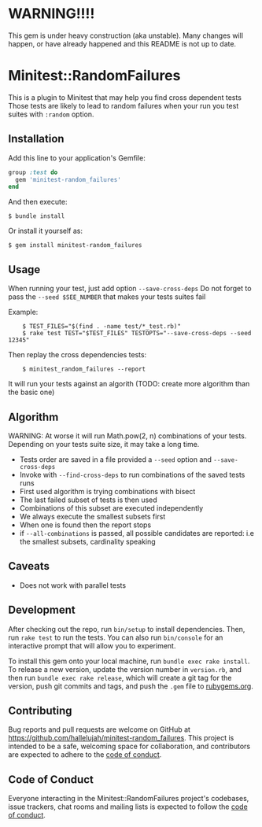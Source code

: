 # WARNING!!!!

This gem is under heavy construction (aka unstable). Many changes will happen,
or have already happened and this README is not up to date.

# Minitest::RandomFailures

This is a plugin to Minitest that may help you find cross dependent tests
Those tests are likely to lead to random failures when your run you test suites
with `:random` option.

## Installation

Add this line to your application's Gemfile:

```ruby
group :test do
  gem 'minitest-random_failures'
end
```

And then execute:

    $ bundle install

Or install it yourself as:

    $ gem install minitest-random_failures

## Usage

When running your test, just add option `--save-cross-deps`
Do not forget to pass the `--seed $SEE_NUMBER` that makes your tests suites fail

Example:

```shell
    $ TEST_FILES="$(find . -name test/*_test.rb)"
    $ rake test TEST="$TEST_FILES" TESTOPTS="--save-cross-deps --seed 12345"
```

Then replay the cross dependencies tests:

```shell
    $ minitest_random_failures --report
```

It will run your tests against an algorith (TODO: create more algorithm than the basic one) 


## Algorithm

WARNING: At worse it will run Math.pow(2, n) combinations of your tests.
Depending on your tests suite size, it may take a long time.


* Tests order are saved in a file
  provided a `--seed` option and `--save-cross-deps`
* Invoke with `--find-cross-deps` to run combinations of the saved tests runs
* First used algorithm is trying combinations with bisect
* The last failed subset of tests is then used
* Combinations of this subset are executed independently
* We always execute the smallest subsets first
* When one is found then the report stops
* if `--all-combinations` is passed, all possible candidates are reported: 
  i.e the smallest subsets, cardinality speaking  
  
## Caveats

* Does not work with parallel tests

## Development

After checking out the repo, run `bin/setup` to install dependencies. Then, run `rake test` to run the tests. You can also run `bin/console` for an interactive prompt that will allow you to experiment.

To install this gem onto your local machine, run `bundle exec rake install`. To release a new version, update the version number in `version.rb`, and then run `bundle exec rake release`, which will create a git tag for the version, push git commits and tags, and push the `.gem` file to [rubygems.org](https://rubygems.org).

## Contributing

Bug reports and pull requests are welcome on GitHub at https://github.com/hallelujah/minitest-random_failures. This project is intended to be a safe, welcoming space for collaboration, and contributors are expected to adhere to the [code of conduct](https://github.com/hallelujah/minitest-random_failures/blob/master/CODE_OF_CONDUCT.md).


## Code of Conduct

Everyone interacting in the Minitest::RandomFailures project's codebases, issue trackers, chat rooms and mailing lists is expected to follow the [code of conduct](https://github.com/hallelujah/minitest-random_failures/blob/master/CODE_OF_CONDUCT.md).
